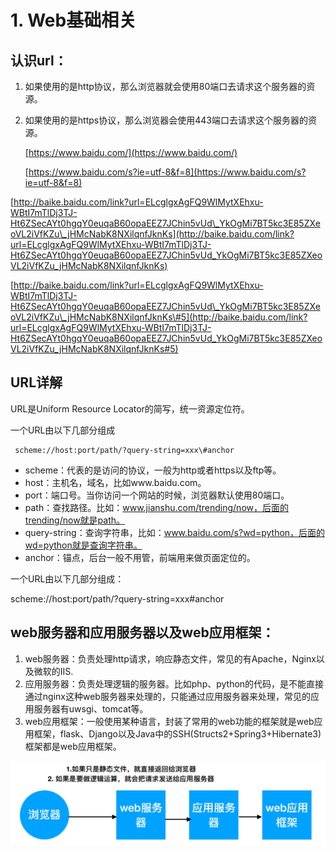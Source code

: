 # 1. Web基础相关

## 认识url：

1. 如果使用的是http协议，那么浏览器就会使用80端口去请求这个服务器的资源。
2. 如果使用的是https协议，那么浏览器会使用443端口去请求这个服务器的资源。

   [https://www.baidu.com/](https://www.baidu.com/)

   [https://www.baidu.com/s?ie=utf-8&f=8](https://www.baidu.com/s?ie=utf-8&f=8)

[http://baike.baidu.com/link?url=ELcglgxAgFQ9WlMytXEhxu-WBtI7mTlDj3TJ-Ht6ZSecAYt0hgqY0euqaB60opaEEZ7JChin5vUd\_YkOgMi7BT5kc3E85ZXeoVL2iVfKZu\_jHMcNabK8NXilqnfJknKs](http://baike.baidu.com/link?url=ELcglgxAgFQ9WlMytXEhxu-WBtI7mTlDj3TJ-Ht6ZSecAYt0hgqY0euqaB60opaEEZ7JChin5vUd_YkOgMi7BT5kc3E85ZXeoVL2iVfKZu_jHMcNabK8NXilqnfJknKs)

[http://baike.baidu.com/link?url=ELcglgxAgFQ9WlMytXEhxu-WBtI7mTlDj3TJ-Ht6ZSecAYt0hgqY0euqaB60opaEEZ7JChin5vUd\_YkOgMi7BT5kc3E85ZXeoVL2iVfKZu\_jHMcNabK8NXilqnfJknKs\#5](http://baike.baidu.com/link?url=ELcglgxAgFQ9WlMytXEhxu-WBtI7mTlDj3TJ-Ht6ZSecAYt0hgqY0euqaB60opaEEZ7JChin5vUd_YkOgMi7BT5kc3E85ZXeoVL2iVfKZu_jHMcNabK8NXilqnfJknKs#5)

## URL详解

URL是Uniform Resource Locator的简写，统一资源定位符。

一个URL由以下几部分组成

```text
 scheme://host:port/path/?query-string=xxx\#anchor
```

* scheme：代表的是访问的协议，一般为http或者https以及ftp等。 
* host：主机名，域名，比如www.baidu.com。 
* port：端口号。当你访问一个网站的时候，浏览器默认使用80端口。 
* path：查找路径。比如：www.jianshu.com/trending/now，后面的trending/now就是path。 
* query-string：查询字符串，比如：www.baidu.com/s?wd=python，后面的wd=python就是查询字符串。 
* anchor：锚点，后台一般不用管，前端用来做页面定位的。

一个URL由以下几部分组成：

scheme://host:port/path/?query-string=xxx\#anchor

## web服务器和应用服务器以及web应用框架：

1. web服务器：负责处理http请求，响应静态文件，常见的有Apache，Nginx以及微软的IIS. 
2. 应用服务器：负责处理逻辑的服务器。比如php、python的代码，是不能直接通过nginx这种web服务器来处理的，只能通过应用服务器来处理，常见的应用服务器有uwsgi、tomcat等。 
3. web应用框架：一般使用某种语言，封装了常用的web功能的框架就是web应用框架，flask、Django以及Java中的SSH\(Structs2+Spring3+Hibernate3\)框架都是web应用框架。

![](.gitbook/assets/usd-ji6-093gy9-r-ev_-4if8.png)

